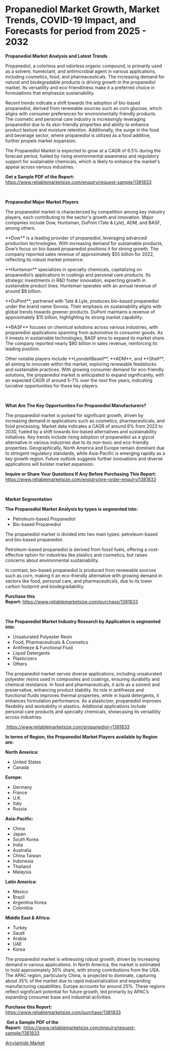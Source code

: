 <p><h1>Propanediol Market Growth, Market Trends, COVID-19 Impact, and Forecasts for period from 2025 - 2032</h1></p><p><strong>Propanediol Market Analysis and Latest Trends</strong></p>
<p><p>Propanediol, a colorless and odorless organic compound, is primarily used as a solvent, humectant, and antimicrobial agent in various applications, including cosmetics, food, and pharmaceuticals. The increasing demand for natural and biodegradable products is driving growth in the propanediol market. Its versatility and eco-friendliness make it a preferred choice in formulations that emphasize sustainability. </p><p>Recent trends indicate a shift towards the adoption of bio-based propanediol, derived from renewable sources such as corn glucose, which aligns with consumer preferences for environmentally friendly products. The cosmetic and personal care industry is increasingly leveraging propanediol due to its skin-friendly properties and ability to enhance product texture and moisture retention. Additionally, the surge in the food and beverage sector, where propanediol is utilized as a food additive, further propels market expansion.</p><p>The Propanediol Market is expected to grow at a CAGR of 6.5% during the forecast period, fueled by rising environmental awareness and regulatory support for sustainable chemicals, which is likely to enhance the market's appeal across various industries.</p></p>
<p><strong>Get a Sample PDF of the Report:&nbsp;</strong> <a href="https://www.reliablemarketsize.com/enquiry/request-sample/1381833?utm_campaign=2442&utm_medium=2&utm_source=Github&utm_content=ia&utm_term=02042025&utm_id=propanediol">https://www.reliablemarketsize.com/enquiry/request-sample/1381833</a></p>
<p>&nbsp;</p>
<p><strong>Propanediol Major Market Players</strong></p>
<p><p>The propanediol market is characterized by competition among key industry players, each contributing to the sector's growth and innovation. Major companies include Dow, Huntsman, DuPont (Tate & Lyle), ADM, and BASF, among others.</p><p>**Dow** is a leading provider of propanediol, leveraging advanced production technologies. With increasing demand for sustainable products, Dow’s focus on bio-based propanediol positions it for strong growth. The company reported sales revenue of approximately $55 billion for 2022, reflecting its robust market presence.</p><p>**Huntsman** specializes in specialty chemicals, capitalizing on propanediol’s applications in coatings and personal care products. Its strategic investments in R&D foster innovation, expecting growth in sustainable product lines. Huntsman operates with an annual revenue of around $8 billion.</p><p>**DuPont**, partnered with Tate & Lyle, produces bio-based propanediol under the brand name Sorona. Their emphasis on sustainability aligns with global trends towards greener products. DuPont maintains a revenue of approximately $15 billion, highlighting its strong market capability.</p><p>**BASF** focuses on chemical solutions across various industries, with propanediol applications spanning from automotive to consumer goods. As it invests in sustainable technologies, BASF aims to expand its market share. The company reported nearly $80 billion in sales revenue, reinforcing its leading position.</p><p>Other notable players include **LyondellBasell**, **ADM**, and **Shell**, all aiming to innovate within the market, exploring renewable feedstocks and sustainable practices. With growing consumer demand for eco-friendly solutions, the propanediol market is anticipated to expand significantly, with an expected CAGR of around 5-7% over the next five years, indicating lucrative opportunities for these key players.</p></p>
<p>&nbsp;</p>
<p><strong>What Are The Key Opportunities For Propanediol Manufacturers?</strong></p>
<p><p>The propanediol market is poised for significant growth, driven by increasing demand in applications such as cosmetics, pharmaceuticals, and food processing. Market data indicates a CAGR of around 6% from 2023 to 2030, fueled by a shift towards bio-based alternatives and sustainability initiatives. Key trends include rising adoption of propanediol as a glycol alternative in various industries due to its non-toxic and eco-friendly properties. Geographically, North America and Europe remain dominant due to stringent regulatory standards, while Asia-Pacific is emerging rapidly as a key growth region. Future outlook suggests further innovations and diverse applications will bolster market expansion.</p></p>
<p><strong>Inquire or Share Your Questions If Any Before Purchasing This Report:</strong> <a href="https://www.reliablemarketsize.com/enquiry/pre-order-enquiry/1381833?utm_campaign=2442&utm_medium=2&utm_source=Github&utm_content=ia&utm_term=02042025&utm_id=propanediol">https://www.reliablemarketsize.com/enquiry/pre-order-enquiry/1381833</a></p>
<p>&nbsp;</p>
<p><strong>Market Segmentation</strong></p>
<p><strong>The Propanediol Market Analysis by types is segmented into:</strong></p>
<p><ul><li>Petroleum-based Propanediol</li><li>Bio-based Propanediol</li></ul></p>
<p><p>The propanediol market is divided into two main types: petroleum-based and bio-based propanediol. </p><p>Petroleum-based propanediol is derived from fossil fuels, offering a cost-effective option for industries like plastics and cosmetics, but raises concerns about environmental sustainability. </p><p>In contrast, bio-based propanediol is produced from renewable sources such as corn, making it an eco-friendly alternative with growing demand in sectors like food, personal care, and pharmaceuticals, due to its lower carbon footprint and biodegradability.</p></p>
<p><strong>Purchase this Report:&nbsp;</strong><a href="https://www.reliablemarketsize.com/purchase/1381833?utm_campaign=2442&utm_medium=2&utm_source=Github&utm_content=ia&utm_term=02042025&utm_id=propanediol">https://www.reliablemarketsize.com/purchase/1381833</a></p>
<p>&nbsp;</p>
<p><strong>The Propanediol Market Industry Research by Application is segmented into:</strong></p>
<p><ul><li>Unsaturated Polyester Resin</li><li>Food, Pharmaceuticals & Cosmetics</li><li>Antifreeze & Functional Fluid</li><li>Liquid Detergents</li><li>Plasticizers</li><li>Others</li></ul></p>
<p><p>The propanediol market serves diverse applications, including unsaturated polyester resins used in composites and coatings, ensuring durability and chemical resistance. In food and pharmaceuticals, it acts as a solvent and preservative, enhancing product stability. Its role in antifreeze and functional fluids improves thermal properties, while in liquid detergents, it enhances formulation performance. As a plasticizer, propanediol improves flexibility and workability in plastics. Additional applications include personal care products and specialty chemicals, showcasing its versatility across industries.</p></p>
<p><a href="https://www.reliablemarketsize.com/propanediol-r1381833?utm_campaign=2442&utm_medium=2&utm_source=Github&utm_content=ia&utm_term=02042025&utm_id=propanediol">&nbsp;https://www.reliablemarketsize.com/propanediol-r1381833</a></p>
<p><strong>In terms of Region, the Propanediol Market Players available by Region are:</strong></p>
<p>
    <p> <strong> North America: </strong>
        <ul>
            <li>United States</li>
            <li>Canada</li>
        </ul>
        </p> 
    <p> <strong> Europe: </strong>
        <ul>
            <li>Germany</li>
            <li>France</li>
            <li>U.K.</li>
            <li>Italy</li>
            <li>Russia</li>
        </ul>
        </p> 
    <p> <strong> Asia-Pacific: </strong>
        <ul>
            <li>China</li>
            <li>Japan</li>
            <li>South Korea</li>
            <li>India</li>
            <li>Australia</li>
            <li>China Taiwan</li>
            <li>Indonesia</li>
            <li>Thailand</li>
            <li>Malaysia</li>
        </ul>
        </p> 
    <p> <strong> Latin America: </strong>
        <ul>
            <li>Mexico</li>
            <li>Brazil</li>
            <li>Argentina Korea</li>
            <li>Colombia</li>
        </ul>
        </p> 
    <p> <strong> Middle East & Africa: </strong>
        <ul>
            <li>Turkey</li>
            <li>Saudi</li>
            <li>Arabia</li>
            <li>UAE</li>
            <li>Korea</li>
        </ul>
    </p>
    </p>
<p><p>The propanediol market is witnessing robust growth, driven by increasing demand in various applications. In North America, the market is estimated to hold approximately 30% share, with strong contributions from the USA. The APAC region, particularly China, is projected to dominate, capturing about 35% of the market due to rapid industrialization and expanding manufacturing capabilities. Europe accounts for around 25%. These regions reflect significant potential for future growth, led primarily by APAC’s expanding consumer base and industrial activities.</p></p>
<p><strong>Purchase this Report: </strong><a href="https://www.reliablemarketsize.com/purchase/1381833?utm_campaign=2442&utm_medium=2&utm_source=Github&utm_content=ia&utm_term=02042025&utm_id=propanediol">https://www.reliablemarketsize.com/purchase/1381833</a></p>
<p>&nbsp;<strong>Get a Sample PDF of the Report:&nbsp;&nbsp;</strong><a href="https://www.reliablemarketsize.com/enquiry/request-sample/1381833?utm_campaign=2442&utm_medium=2&utm_source=Github&utm_content=ia&utm_term=02042025&utm_id=propanediol">https://www.reliablemarketsize.com/enquiry/request-sample/1381833</a></p>
<p><strong></strong></p>
<p><p><a href="https://github.com/FahadAhmed223/Market-Research-Report-List-2/blob/main/arcylamide-market.md?utm_campaign=2442&utm_medium=2&utm_source=Github&utm_content=ia&utm_term=02042025&utm_id=propanediol">Arcylamide Market</a></p></p>
